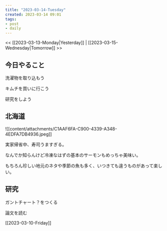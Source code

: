 ```yaml
---
title: "2023-03-14-Tuesday"
created: 2023-03-14 09:01
tags:
- post
- daily
---
```


<< [[2023-03-13-Monday|Yesterday]] | [[2023-03-15-Wednesday|Tomorrow]] >>

## 今日やること

洗濯物を取り込もう

キムチを買いに行こう

研究をしよう

## 北海道

![[content/attachments/C1AAF6FA-C900-4339-A348-4EDFA7DB4936.jpeg]]

実家帰省中、寿司うますぎる。

なんでか知らんけど冷凍なはずの基本のサーモンもめっちゃ美味い。

もちろん珍しい地元のネタや季節の魚も多く、いつきても違うものがあって楽しい。

## 研究

ガントチャート？をつくる

論文を読む

[[2023-03-10-Friday]]
